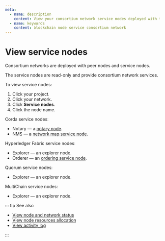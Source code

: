 ```yaml
---
meta:
  - name: description
    content: View your consortium network service nodes deployed with the Chainstack managed blockchain services.
  - name: keywords
    content: blockchain node service consortium network
---
```


# View service nodes

Consortium networks are deployed with peer nodes and service nodes.

The service nodes are read-only and provide consortium network services.

To view service nodes:

1. Click your project.
1. Click your network.
1. Click **Service nodes**.
1. Click the node name.

Corda service nodes:

* Notary — a [notary node](/blockchains/corda#notary-service).
* NMS — a [network map service node](/blockchains/corda#network-map-service).

Hyperledger Fabric service nodes:

* Explorer — an explorer node.
* Orderer — an [ordering service node](/blockchains/fabric#ordering-service).

Quorum service nodes:

* Explorer — an explorer node.

MultiChain service nodes:

* Explorer — an explorer node.

::: tip See also

* [View node and network status](/platform/view-node-and-network-status)
* [View node resources allocation](/platform/view-node-resources-allocation)
* [View activity log](/platform/view-activity-log)

:::
